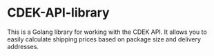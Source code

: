 # CDEK-API-library
This is a Golang library for working with the CDEK API. It allows you to easily calculate shipping prices based on package size and delivery addresses.

